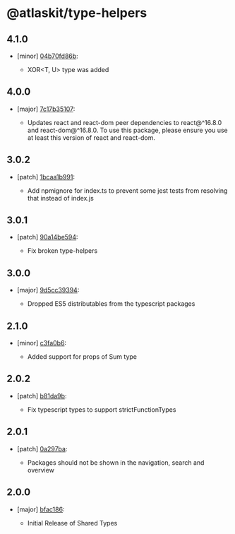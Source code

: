 # @atlaskit/type-helpers

## 4.1.0
- [minor] [04b70fd86b](https://bitbucket.org/atlassian/atlaskit-mk-2/commits/04b70fd86b):

  - XOR<T, U> type was added

## 4.0.0
- [major] [7c17b35107](https://bitbucket.org/atlassian/atlaskit-mk-2/commits/7c17b35107):

  - Updates react and react-dom peer dependencies to react@^16.8.0 and react-dom@^16.8.0. To use this package, please ensure you use at least this version of react and react-dom.

## 3.0.2
- [patch] [1bcaa1b991](https://bitbucket.org/atlassian/atlaskit-mk-2/commits/1bcaa1b991):

  - Add npmignore for index.ts to prevent some jest tests from resolving that instead of index.js

## 3.0.1
- [patch] [90a14be594](https://bitbucket.org/atlassian/atlaskit-mk-2/commits/90a14be594):

  - Fix broken type-helpers

## 3.0.0
- [major] [9d5cc39394](https://bitbucket.org/atlassian/atlaskit-mk-2/commits/9d5cc39394):

  - Dropped ES5 distributables from the typescript packages

## 2.1.0
- [minor] [c3fa0b6](https://bitbucket.org/atlassian/atlaskit-mk-2/commits/c3fa0b6):

  - Added support for props of Sum type

## 2.0.2
- [patch] [b81da9b](https://bitbucket.org/atlassian/atlaskit-mk-2/commits/b81da9b):

  - Fix typescript types to support strictFunctionTypes

## 2.0.1
- [patch] [0a297ba](https://bitbucket.org/atlassian/atlaskit-mk-2/commits/0a297ba):

  - Packages should not be shown in the navigation, search and overview

## 2.0.0
- [major] [bfac186](https://bitbucket.org/atlassian/atlaskit-mk-2/commits/bfac186):

  - Initial Release of Shared Types

